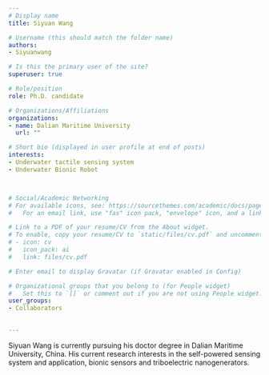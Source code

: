 ```yaml
---
# Display name
title: Siyuan Wang

# Username (this should match the folder name)
authors:
- Siyuanwang

# Is this the primary user of the site?
superuser: true

# Role/position
role: Ph.D. candidate

# Organizations/Affiliations
organizations:
- name: Dalian Maritime University
  url: ""

# Short bio (displayed in user profile at end of posts)
interests:
- Underwater tactile sensing system
- Underwater Bionic Robot



# Social/Academic Networking
# For available icons, see: https://sourcethemes.com/academic/docs/page-builder/#icons
#   For an email link, use "fas" icon pack, "envelope" icon, and a link in the

# Link to a PDF of your resume/CV from the About widget.
# To enable, copy your resume/CV to `static/files/cv.pdf` and uncomment the lines below.
# - icon: cv
#   icon_pack: ai
#   link: files/cv.pdf

# Enter email to display Gravatar (if Gravatar enabled in Config)

# Organizational groups that you belong to (for People widget)
#   Set this to `[]` or comment out if you are not using People widget.
user_groups:
- Collaborators

   
---
```

Siyuan Wang is currently pursuing his doctor degree in Dalian Maritime University, China. His current research interests in the self-powered sensing system and application, bionic sensors and triboelectric nanogenerators.

